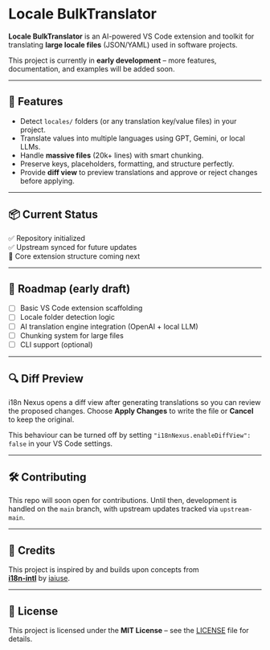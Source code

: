 # Locale BulkTranslator

**Locale BulkTranslator** is an AI-powered VS Code extension and toolkit for translating **large locale files** (JSON/YAML) used in software projects.

This project is currently in **early development** – more features, documentation, and examples will be added soon.

---

## 🚀 Features

- Detect `locales/` folders (or any translation key/value files) in your project.
- Translate values into multiple languages using GPT, Gemini, or local LLMs.
- Handle **massive files** (20k+ lines) with smart chunking.
- Preserve keys, placeholders, formatting, and structure perfectly.
- Provide **diff view** to preview translations and approve or reject changes before applying.

---

## 📦 Current Status

✅ Repository initialized  
✅ Upstream synced for future updates  
🚧 Core extension structure coming next

---

## 📌 Roadmap (early draft)

- [ ] Basic VS Code extension scaffolding  
- [ ] Locale folder detection logic  
- [ ] AI translation engine integration (OpenAI + local LLM)  
- [ ] Chunking system for large files
 - [ ] CLI support (optional)

---

## 🔍 Diff Preview

i18n Nexus opens a diff view after generating translations so you can review the proposed changes. Choose **Apply Changes** to write the file or **Cancel** to keep the original.

This behaviour can be turned off by setting `"i18nNexus.enableDiffView": false` in your VS Code settings.

---

## 🛠 Contributing

This repo will soon open for contributions. Until then, development is handled on the `main` branch, with upstream updates tracked via `upstream-main`.

---

## 🙏 Credits

This project is inspired by and builds upon concepts from  
**[i18n-intl](https://github.com/iaiuse/i18n-intl)** by [iaiuse](https://github.com/iaiuse).

---

## 📄 License

This project is licensed under the **MIT License** – see the [LICENSE](LICENSE) file for details.
